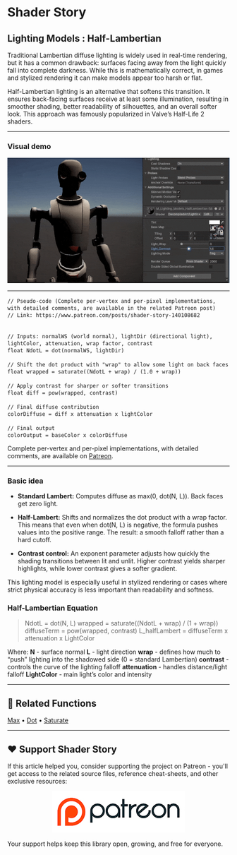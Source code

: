 # Shader Story

## Lighting Models : Half-Lambertian

Traditional Lambertian diffuse lighting is widely used in real-time rendering, but it has a common drawback: surfaces facing away from the light quickly fall into complete darkness. While this is mathematically correct, in games and stylized rendering it can make models appear too harsh or flat.

Half-Lambertian lighting is an alternative that softens this transition. It ensures back-facing surfaces receive at least some illumination, resulting in smoother shading, better readability of silhouettes, and an overall softer look. This approach was famously popularized in Valve’s Half-Life 2 shaders.

---

### Visual demo

<p align="center">
<img src="https://github.com/DeGGeD/ShaderStory/blob/main/Resources/Images/Chapters/Lighting/Models/HalfLambertian/DA_Lighting_Models_HalfLambertian_Demo_01.gif" alt="Shader Story: Lighting Models - Half-Lambertian" title="Shader Story: Lighting Models - Half-Lambertian">
</p>

---

```hlsl
// Pseudo-code (Complete per-vertex and per-pixel implementations, with detailed comments, are available in the related Patreon post)
// Link: https://www.patreon.com/posts/shader-story-140108682


// Inputs: normalWS (world normal), lightDir (directional light), lightColor, attenuation, wrap factor, contrast
float NdotL = dot(normalWS, lightDir)

// Shift the dot product with "wrap" to allow some light on back faces
float wrapped = saturate((NdotL + wrap) / (1.0 + wrap))

// Apply contrast for sharper or softer transitions
float diff = pow(wrapped, contrast)

// Final diffuse contribution
colorDiffuse = diff x attenuation x lightColor

// Final output
colorOutput = baseColor x colorDiffuse

```

Complete per-vertex and per-pixel implementations, with detailed comments, are available on [Patreon](https://www.patreon.com/posts/shader-story-140108682).

---

### Basic idea

- **Standard Lambert:** Computes diffuse as max(0, dot(N, L)). Back faces get zero light.

- **Half-Lambert:** Shifts and normalizes the dot product with a wrap factor. This means that even when dot(N, L) is negative, the formula pushes values into the positive range. The result: a smooth falloff rather than a hard cutoff.

- **Contrast control:** An exponent parameter adjusts how quickly the shading transitions between lit and unlit. Higher contrast yields sharper highlights, while lower contrast gives a softer gradient.

This lighting model is especially useful in stylized rendering or cases where strict physical accuracy is less important than readability and softness.


### Half-Lambertian Equation

> NdotL = dot(N, L)
wrapped = saturate((NdotL + wrap) / (1 + wrap))
diffuseTerm = pow(wrapped, contrast)
L_halfLambert = diffuseTerm x attenuation x LightColor

Where:
**N** - surface normal
**L** - light direction
**wrap** - defines how much to “push” lighting into the shadowed side (0 = standard Lambertian)
**contrast** - controls the curve of the lighting falloff
**attenuation** - handles distance/light falloff
**LightColor** - main light’s color and intensity

---

## 🔗 Related Functions

[Max](https://github.com/DeGGeD/ShaderStory/blob/main/Chapters/CommonFunctions/MinMax.md) • [Dot](https://github.com/DeGGeD/ShaderStory/blob/main/Chapters/CommonFunctions/Dot.md) • [Saturate](https://github.com/DeGGeD/ShaderStory/blob/main/Chapters/CommonFunctions/ClampSaturate.md)

---

## ❤️ Support Shader Story

If this article helped you, consider supporting the project on Patreon - you'll get access to the related source files, reference cheat-sheets, and other exclusive resources:

<p align="center">
  <a href="https://www.patreon.com/decompiled_art" target="_blank">
    <img src="https://github.com/DeGGeD/ShaderStory/blob/main/Resources/Images/Github/ShaderStory_Github_Patreon.jpg" alt="DecompiledArt on Patreon">
  </a>
</p>

Your support helps keep this library open, growing, and free for everyone.
